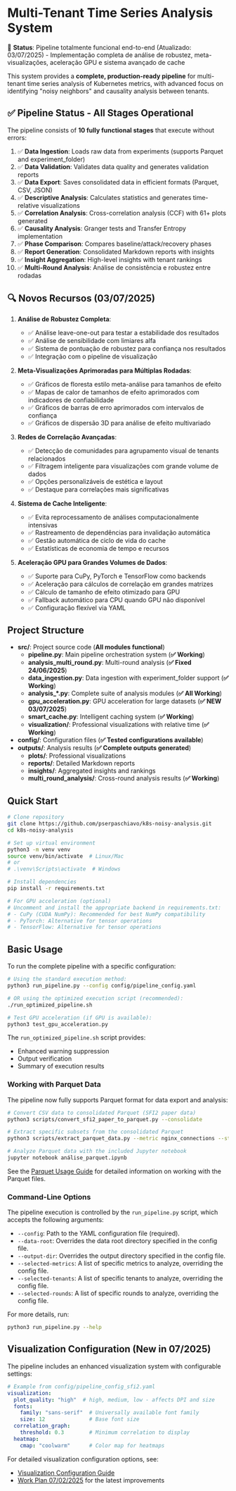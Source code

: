 # Multi-Tenant Time Series Analysis System

🎉 **Status**: Pipeline totalmente funcional end-to-end (Atualizado: 03/07/2025) - Implementação completa de análise de robustez, meta-visualizações, aceleração GPU e sistema avançado de cache

This system provides a **complete, production-ready pipeline** for multi-tenant time series analysis of Kubernetes metrics, with advanced focus on identifying "noisy neighbors" and causality analysis between tenants.

## ✅ Pipeline Status - All Stages Operational

The pipeline consists of **10 fully functional stages** that execute without errors:

1.  ✅ **Data Ingestion**: Loads raw data from experiments (supports Parquet and experiment_folder)
2.  ✅ **Data Validation**: Validates data quality and generates validation reports
3.  ✅ **Data Export**: Saves consolidated data in efficient formats (Parquet, CSV, JSON)
4.  ✅ **Descriptive Analysis**: Calculates statistics and generates time-relative visualizations
5.  ✅ **Correlation Analysis**: Cross-correlation analysis (CCF) with 61+ plots generated
6.  ✅ **Causality Analysis**: Granger tests and Transfer Entropy implementation
7.  ✅ **Phase Comparison**: Compares baseline/attack/recovery phases
8.  ✅ **Report Generation**: Consolidated Markdown reports with insights
9.  ✅ **Insight Aggregation**: High-level insights with tenant rankings
10. ✅ **Multi-Round Analysis**: Análise de consistência e robustez entre rodadas

## 🔍 Novos Recursos (03/07/2025)

1. **Análise de Robustez Completa**:
   - ✅ Análise leave-one-out para testar a estabilidade dos resultados
   - ✅ Análise de sensibilidade com limiares alfa
   - ✅ Sistema de pontuação de robustez para confiança nos resultados
   - ✅ Integração com o pipeline de visualização

2. **Meta-Visualizações Aprimoradas para Múltiplas Rodadas**:
   - ✅ Gráficos de floresta estilo meta-análise para tamanhos de efeito
   - ✅ Mapas de calor de tamanhos de efeito aprimorados com indicadores de confiabilidade
   - ✅ Gráficos de barras de erro aprimorados com intervalos de confiança
   - ✅ Gráficos de dispersão 3D para análise de efeito multivariado

3. **Redes de Correlação Avançadas**:
   - ✅ Detecção de comunidades para agrupamento visual de tenants relacionados
   - ✅ Filtragem inteligente para visualizações com grande volume de dados
   - ✅ Opções personalizáveis de estética e layout
   - ✅ Destaque para correlações mais significativas

4. **Sistema de Cache Inteligente**:
   - ✅ Evita reprocessamento de análises computacionalmente intensivas
   - ✅ Rastreamento de dependências para invalidação automática
   - ✅ Gestão automática de ciclo de vida do cache
   - ✅ Estatísticas de economia de tempo e recursos

5. **Aceleração GPU para Grandes Volumes de Dados**:
   - ✅ Suporte para CuPy, PyTorch e TensorFlow como backends
   - ✅ Aceleração para cálculos de correlação em grandes matrizes
   - ✅ Cálculo de tamanho de efeito otimizado para GPU
   - ✅ Fallback automático para CPU quando GPU não disponível
   - ✅ Configuração flexível via YAML

## Project Structure

-   **src/**: Project source code (**All modules functional**)
    -   **pipeline.py**: Main pipeline orchestration system (**✅ Working**)
    -   **analysis_multi_round.py**: Multi-round analysis (**✅ Fixed 24/06/2025**)
    -   **data_ingestion.py**: Data ingestion with experiment_folder support (**✅ Working**)
    -   **analysis_*.py**: Complete suite of analysis modules (**✅ All Working**)
    -   **gpu_acceleration.py**: GPU acceleration for large datasets (**✅ NEW 03/07/2025**)
    -   **smart_cache.py**: Intelligent caching system (**✅ Working**)
    -   **visualization/**: Professional visualizations with relative time (**✅ Working**)
-   **config/**: Configuration files (**✅ Tested configurations available**)
-   **outputs/**: Analysis results (**✅ Complete outputs generated**)
    -   **plots/**: Professional visualizations
    -   **reports/**: Detailed Markdown reports  
    -   **insights/**: Aggregated insights and rankings
    -   **multi_round_analysis/**: Cross-round analysis results (**✅ Working**)

## Quick Start

```bash
# Clone repository  
git clone https://github.com/pserpaschiavo/k8s-noisy-analysis.git
cd k8s-noisy-analysis

# Set up virtual environment
python3 -m venv venv
source venv/bin/activate  # Linux/Mac
# or
# .\venv\Scripts\activate  # Windows

# Install dependencies
pip install -r requirements.txt

# For GPU acceleration (optional)
# Uncomment and install the appropriate backend in requirements.txt:
# - CuPy (CUDA NumPy): Recommended for best NumPy compatibility
# - PyTorch: Alternative for tensor operations
# - TensorFlow: Alternative for tensor operations
```

## Basic Usage

To run the complete pipeline with a specific configuration:

```bash
# Using the standard execution method:
python3 run_pipeline.py --config config/pipeline_config.yaml

# OR using the optimized execution script (recommended):
./run_optimized_pipeline.sh

# Test GPU acceleration (if GPU is available):
python3 test_gpu_acceleration.py
```

The `run_optimized_pipeline.sh` script provides:
- Enhanced warning suppression
- Output verification
- Summary of execution results

### Working with Parquet Data

The pipeline now fully supports Parquet format for data export and analysis:

```bash
# Convert CSV data to consolidated Parquet (SFI2 paper data)
python3 scripts/convert_sfi2_paper_to_parquet.py --consolidate

# Extract specific subsets from the consolidated Parquet
python3 scripts/extract_parquet_data.py --metric nginx_connections --stats

# Analyze Parquet data with the included Jupyter notebook
jupyter notebook análise_parquet.ipynb
```

See the [Parquet Usage Guide](docs/parquet_usage.md) for detailed information on working with the Parquet files.

### Command-Line Options

The pipeline execution is controlled by the `run_pipeline.py` script, which accepts the following arguments:

-   `--config`: Path to the YAML configuration file (required).
-   `--data-root`: Overrides the data root directory specified in the config file.
-   `--output-dir`: Overrides the output directory specified in the config file.
-   `--selected-metrics`: A list of specific metrics to analyze, overriding the config file.
-   `--selected-tenants`: A list of specific tenants to analyze, overriding the config file.
-   `--selected-rounds`: A list of specific rounds to analyze, overriding the config file.

For more details, run:
```bash
python3 run_pipeline.py --help
```

## Visualization Configuration (New in 07/2025)

The pipeline includes an enhanced visualization system with configurable settings:

```yaml
# Example from config/pipeline_config_sfi2.yaml
visualization:
  plot_quality: "high"  # high, medium, low - affects DPI and size
  fonts:
    family: "sans-serif"  # Universally available font family
    size: 12              # Base font size
  correlation_graph:
    threshold: 0.3        # Minimum correlation to display
  heatmap:
    cmap: "coolwarm"      # Color map for heatmaps
```

For detailed visualization configuration options, see:
- [Visualization Configuration Guide](./docs/visualization_config_guide.md)
- [Work Plan 07/02/2025](./work-plan-20250702.md) for the latest improvements
